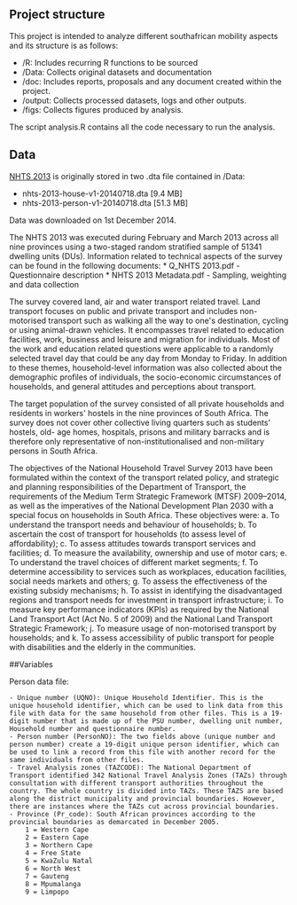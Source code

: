 ## Project structure

This project is intended to analyze different southafrican mobility aspects and its structure is as follows:

- /R: Includes recurring R functions to be sourced
- /Data: Collects original datasets and documentation
- /doc: Includes reports, proposals and any document created within the project.
- /output: Collects processed datasets, logs and other outputs.
- /figs: Collects figures produced by analysis.

The script analysis.R contains all the code necessary to run the analysis.

## Data


[NHTS 2013](http://www.datafirst.uct.ac.za/dataportal/index.php/catalog/501) is originally stored in two .dta file contained in /Data:

- nhts-2013-house-v1-20140718.dta [9.4 MB]
- nhts-2013-person-v1-20140718.dta [51.3 MB]

Data was downloaded on 1st December 2014.


The NHTS 2013 was executed during February and March 2013 across all nine provinces using a two-staged random stratified sample of 51341 dwelling units (DUs). Information related to technical aspects of the survey can be found in the following documents:
	* Q_NHTS 2013.pdf - Questionnaire description
	* NHTS 2013 Metadata.pdf - Sampling, weighting and data collection
	

The survey covered land, air and water transport related travel. Land transport focuses on public and private transport and includes non-motorised transport such as walking all the way to one's destination, cycling or using animal-drawn vehicles. It encompasses travel related to education facilities, work, business and leisure and migration for individuals. Most of the work and education related questions were applicable to a randomly selected travel day that could be any day from Monday to Friday. In addition to these themes, household-level information was also collected about the demographic profiles of individuals, the socio-economic circumstances of households, and general attitudes and perceptions about transport.

The target population of the survey consisted of all private households and residents in workers' hostels in the nine provinces of South Africa. The survey does not cover other collective living quarters such as students' hostels, old- age homes, hospitals, prisons and military barracks and is therefore only representative of non-institutionalised and non-military persons in South Africa.

The objectives of the National Household Travel Survey 2013 have been formulated within the context of the transport related policy, and strategic and planning responsibilities of the Department of Transport, the requirements of the Medium Term Strategic Framework (MTSF) 2009–2014, as well as the imperatives of the National Development Plan 2030 with a special focus on households in South Africa.
These objectives were:
a. To understand the transport needs and behaviour of households;
b. To ascertain the cost of transport for households (to assess level of affordability);
c. To assess attitudes towards transport services and facilities;
d. To measure the availability, ownership and use of motor cars;
e. To understand the travel choices of different market segments;
f. To determine accessibility to services such as workplaces, education facilities, social needs markets and
others;
g. To assess the effectiveness of the existing subsidy mechanisms;
h. To assist in identifying the disadvantaged regions and transport needs for investment in transport infrastructure;
i. To measure key performance indicators (KPIs) as required by the National Land Transport Act (Act No. 5 of 2009) and the National Land Transport Strategic Framework;
j. To measure usage of non-motorised transport by households; and
k. To assess accessibility of public transport for people with disabilities and the elderly in the communities.

##Variables

Person data file:

	- Unique number (UQNO): Unique Household Identifier. This is the unique household identifier, which can be used to link data from this file with data for the same household from other files. This is a 19-digit number that is made up of the PSU number, dwelling unit number, Household number and questionnaire number.
	- Person number (PersonNO): The two fields above (unique number and person number) create a 19-digit unique person identifier, which can be used to link a record from this file with another record for the same individuals from other files.
	- Travel Analysis zones (TAZCODE): The National Department of Transport identified 342 National Travel Analysis Zones (TAZs) through consultation with different transport authorities throughout the country. The whole country is divided into TAZs. These TAZS are based along the district municipality and provincial boundaries. However, there are instances where the TAZs cut across provincial boundaries.
	- Province (Pr_code): South African provinces according to the provincial boundaries as demarcated in December 2005.
		1 = Western Cape 
		2 = Eastern Cape 
		3 = Northern Cape 
		4 = Free State
		5 = KwaZulu Natal 
		6 = North West
		7 = Gauteng
		8 = Mpumalanga 
		9 = Limpopo






